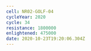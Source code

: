 ```yaml
---
cell: NR02-GOLF-04
cycleYear: 2020
cycle: 34
resistance: 1800000
enlightened: 475000
date: 2020-10-23T19:20:06.304Z
---
```

